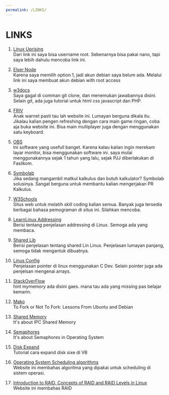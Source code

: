 ```yaml
---
permalink: /LINKS/
---
```


# LINKS

1. [Linux Uprising](https://www.linuxuprising.com/2019/04/how-to-change-username-on-ubuntu-debian.html)<br>
Dari link ini saya bisa username root.
Sebenarnya bisa pakai nano, tapi saya lebih dahulu mencoba link ini.

2. [Elser Node](https://blog.eldernode.com/create-user-on-debian-with-root-access/)<br>
Karena saya memilih option 1, jadi akun debian saya belum ada.
Melalui link ini saya membuat akun debian with root access

3. [w3docs](https://www.w3docs.com/learn-git/git-clone.html)<br>
Saya gagal di comman git clone, dan menemukan jawabannya disini.
Selain git, ada juga tutorial untuk html css javascript dan PHP.

4. [FRIV](www.friv.com)<br>
Anak warnet pasti tau lah website ini. Lumayan berguna dikala itu.
Jikalau kalian pengen refreshing dengan cara main game ringan, coba aja buka website ini.
Bisa main multiplayer juga dengan menggunakan satu keyboard.

5. [OBS](https://obsproject.com)<br>
Ini software yang usefull banget. Karena kalau kalian ingin merekam layar monitor, bisa menggunakan software ini.
saya mulai menggunakannya sejak 1 tahun yang lalu, sejak PJJ diberlakukan di Fasilkom.

6. [Symbolab](https://www.symbolab.com/)<br>
Jika sedang mangambil matkul kalkulus dan butuh kalkulator? Symbolab solusinya.
Sangat berguna untuk membantu kalian mengerjakan PR Kalkulus.

7. [W3Schools](https://www.w3schools.com/)<br>
Situs web untuk melatih skill coding kalian semua.
Banyak juga tersedia berbagai bahasa pemograman di situs ini. Silahkan mencoba.

8. [LearnLinux Addressing](https://learnlinuxconcepts.blogspot.com/2014/02/linux-addressing.html)<br>
Berisi tentang penjelasan addressing di Linux.
Semoga ada yang membaca.

9. [Shared Lib](https://tldp.org/HOWTO/Program-Library-HOWTO/shared-libraries.html)<br>
Berisi penjelasan tentang shared Lin Linus.
Penjelasan lumayan panjang, semoga tidak mengantuk dibuatnya.

10. [Linus Config](https://linuxconfig.org/c-development-on-linux-pointers-and-arrays-vi)<br>
Penjelasan pointer di linux menggunakan C Dev.
Selain pointer juga ada penjelsan mengenai arrays.

11. [StackOverFlow](https://stackoverflow.com/questions/8208021/how-to-increment-a-pointer-address-and-pointers-value)<br>
hint mymemory ada disini gaes.
mana tau ada yang missing pas belajar kemarin.

12. [Mako](https://mako.cc/writing/to_fork_or_not_to_fork.html)<br>
To Fork or Not To Fork: Lessons From Ubuntu and Debian

13. [Shared Memory](https://www.tutorialspoint.com/inter_process_communication/inter_process_communication_shared_memory.htm)<br>
It's about IPC Shared Memory

13. [Semaphores](https://www.tutorialspoint.com/semaphores-in-operating-system)<br>
It's about Semaphores in Operating System

14. [Disk Expand](https://www.pragmaticlinux.com/2020/09/how-to-increase-the-disk-size-in-a-virtualbox-virtual-machine/)<br>
Tutorial cara expand disk sixe di VB

15. [Operating System Scheduling algorithms](https://www.tutorialspoint.com/operating_system/os_process_scheduling_algorithms.htm)<br>
Website ini membahas algoritma yang dipakai untuk scheduling di sistem operasi.

16. [Introduction to RAID, Concepts of RAID and RAID Levels in Linux](https://www.appservgrid.com/paw92/index.php/2019/03/17/introduction-to-raid-concepts-of-raid-and-raid-levels-in-linux/)<br>
Website ini membahas RAID
